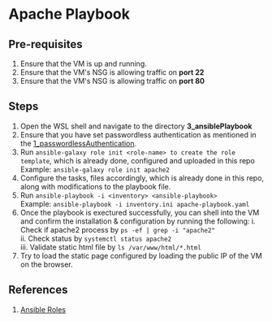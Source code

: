 # Apache Playbook

## Pre-requisites

1. Ensure that the VM is up and running.
2. Ensure that the VM's NSG is allowing traffic on **port 22**
3. Ensure that the VM's NSG is allowing traffic on **port 80**

## Steps

1. Open the WSL shell and navigate to the directory **3_ansiblePlaybook**
2. Ensure that you have set passwordless authentication as mentioned in the [1_passwordlessAuthentication](https://github.com/darkhorse1998/ansible/tree/main/1_passwordlessAuthentication).
3. Run `ansible-galaxy role init <role-name> to create the role template`, which is already done, configured and uploaded in this repo \
Example: `ansible-galaxy role init apache2`
4. Configure the tasks, files accordingly, which is already done in this repo, along with modifications to the playbook file.
5. Run `ansible-playbook -i <inventory> <ansible-playbook>` \
Example: `ansible-playbook -i inventory.ini apache-playbook.yaml`
6. Once the playbook is exectured successfully, you can shell into the VM and confirm the installation & configuration by running the following:
   i. Check if apache2 process by `ps -ef | grep -i "apache2"` \
   ii. Check status by `systemctl status apache2` \
   iii. Validate static html file by `ls /var/www/html/*.html`
7. Try to load the static page configured by loading the public IP of the VM on the browser.

## References

1. [Ansible Roles](https://www.youtube.com/watch?v=lxPvbD6_lTs&list=PLdpzxOOAlwvLxd5nmtmORCmhD5jkrNbuE&index=5)